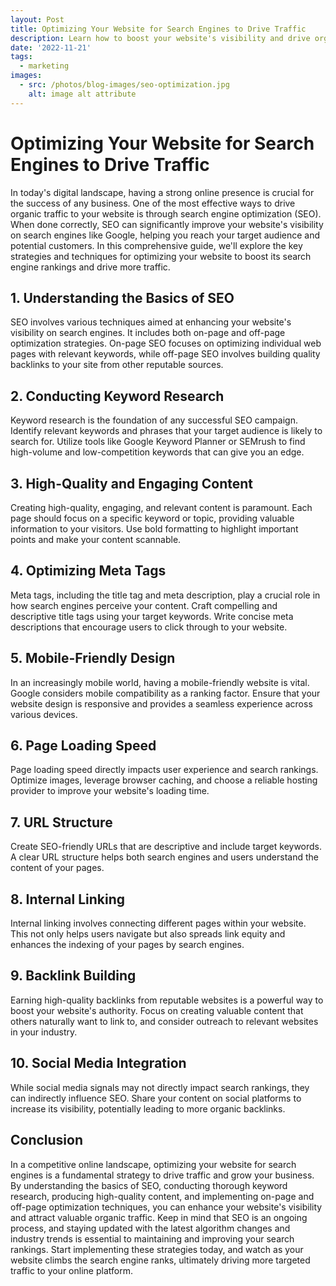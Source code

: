 ```yaml
---
layout: Post
title: Optimizing Your Website for Search Engines to Drive Traffic
description: Learn how to boost your website's visibility and drive organic traffic with effective search engine optimization (SEO) strategies! 🚀 Our latest article covers everything from keyword research and high-quality content creation to mobile-friendly design and backlink building. Don't miss out on the opportunity to enhance your online presence and attract valuable visitors to your site. Read the full guide now!
date: '2022-11-21'
tags:
  - marketing
images:
  - src: /photos/blog-images/seo-optimization.jpg
    alt: image alt attribute
---
```


# Optimizing Your Website for Search Engines to Drive Traffic

In today's digital landscape, having a strong online presence is crucial for the success of any business. One of the most effective ways to drive organic traffic to your website is through search engine optimization (SEO). When done correctly, SEO can significantly improve your website's visibility on search engines like Google, helping you reach your target audience and potential customers. In this comprehensive guide, we'll explore the key strategies and techniques for optimizing your website to boost its search engine rankings and drive more traffic.

## 1. Understanding the Basics of SEO

SEO involves various techniques aimed at enhancing your website's visibility on search engines. It includes both on-page and off-page optimization strategies. On-page SEO focuses on optimizing individual web pages with relevant keywords, while off-page SEO involves building quality backlinks to your site from other reputable sources.

## 2. Conducting Keyword Research

Keyword research is the foundation of any successful SEO campaign. Identify relevant keywords and phrases that your target audience is likely to search for. Utilize tools like Google Keyword Planner or SEMrush to find high-volume and low-competition keywords that can give you an edge.

## 3. High-Quality and Engaging Content

Creating high-quality, engaging, and relevant content is paramount. Each page should focus on a specific keyword or topic, providing valuable information to your visitors. Use bold formatting to highlight important points and make your content scannable.

## 4. Optimizing Meta Tags

Meta tags, including the title tag and meta description, play a crucial role in how search engines perceive your content. Craft compelling and descriptive title tags using your target keywords. Write concise meta descriptions that encourage users to click through to your website.

## 5. Mobile-Friendly Design

In an increasingly mobile world, having a mobile-friendly website is vital. Google considers mobile compatibility as a ranking factor. Ensure that your website design is responsive and provides a seamless experience across various devices.

## 6. Page Loading Speed

Page loading speed directly impacts user experience and search rankings. Optimize images, leverage browser caching, and choose a reliable hosting provider to improve your website's loading time.

## 7. URL Structure

Create SEO-friendly URLs that are descriptive and include target keywords. A clear URL structure helps both search engines and users understand the content of your pages.

## 8. Internal Linking

Internal linking involves connecting different pages within your website. This not only helps users navigate but also spreads link equity and enhances the indexing of your pages by search engines.

## 9. Backlink Building

Earning high-quality backlinks from reputable websites is a powerful way to boost your website's authority. Focus on creating valuable content that others naturally want to link to, and consider outreach to relevant websites in your industry.

## 10. Social Media Integration

While social media signals may not directly impact search rankings, they can indirectly influence SEO. Share your content on social platforms to increase its visibility, potentially leading to more organic backlinks.

## Conclusion

In a competitive online landscape, optimizing your website for search engines is a fundamental strategy to drive traffic and grow your business. By understanding the basics of SEO, conducting thorough keyword research, producing high-quality content, and implementing on-page and off-page optimization techniques, you can enhance your website's visibility and attract valuable organic traffic. Keep in mind that SEO is an ongoing process, and staying updated with the latest algorithm changes and industry trends is essential to maintaining and improving your search rankings. Start implementing these strategies today, and watch as your website climbs the search engine ranks, ultimately driving more targeted traffic to your online platform.